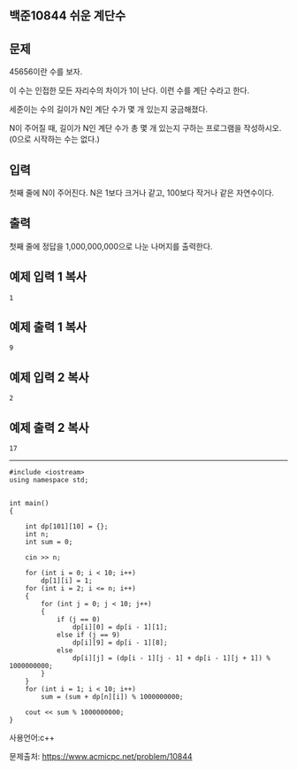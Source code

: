 ## 백준10844 쉬운 계단수

## 문제

45656이란 수를 보자.

이 수는 인접한 모든 자리수의 차이가 1이 난다. 이런 수를 계단 수라고 한다.

세준이는 수의 길이가 N인 계단 수가 몇 개 있는지 궁금해졌다.

N이 주어질 때, 길이가 N인 계단 수가 총 몇 개 있는지 구하는 프로그램을 작성하시오. (0으로 시작하는 수는 없다.)

## 입력

첫째 줄에 N이 주어진다. N은 1보다 크거나 같고, 100보다 작거나 같은 자연수이다.

## 출력

첫째 줄에 정답을 1,000,000,000으로 나눈 나머지를 출력한다.

## 예제 입력 1 복사

```
1
```

## 예제 출력 1 복사

```
9
```

## 예제 입력 2 복사

```
2
```

## 예제 출력 2 복사

```
17
```

___

```
#include <iostream>
using namespace std;


int main()
{

	int dp[101][10] = {};
	int n;
	int sum = 0;

	cin >> n;

	for (int i = 0; i < 10; i++)
		dp[1][i] = 1;
	for (int i = 2; i <= n; i++)
	{
		for (int j = 0; j < 10; j++)
		{
			if (j == 0)
				dp[i][0] = dp[i - 1][1];
			else if (j == 9)
				dp[i][9] = dp[i - 1][8];
			else
				dp[i][j] = (dp[i - 1][j - 1] + dp[i - 1][j + 1]) % 1000000000;
		}
	}
	for (int i = 1; i < 10; i++)
		sum = (sum + dp[n][i]) % 1000000000;

	cout << sum % 1000000000;
}

```



사용언어:c++

문제출처: https://www.acmicpc.net/problem/10844